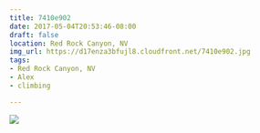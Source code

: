 ```yaml
---
title: 7410e902
date: 2017-05-04T20:53:46-08:00
draft: false
location: Red Rock Canyon, NV
img_url: https://d17enza3bfujl8.cloudfront.net/7410e902.jpg
tags:
- Red Rock Canyon, NV
- Alex
- climbing

---
```


![](https://d17enza3bfujl8.cloudfront.net/7410e902.jpg)
